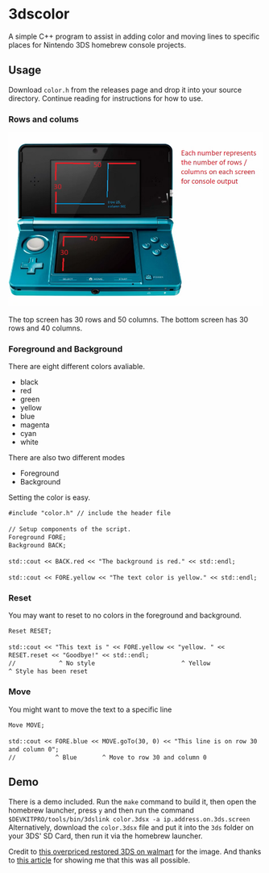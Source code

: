 # 3dscolor
A simple C++ program to assist in adding color and moving lines to specific places for Nintendo 3DS homebrew console projects.

## Usage
Download `color.h` from the releases page and drop it into your source directory. Continue reading for instructions for how to use.
### Rows and colums
![My very classy MS Paint image](rowsAndColumns.png)

The top screen has 30 rows and 50 columns. The bottom screen has 30 rows and 40 columns.

### Foreground and Background
There are eight different colors avaliable.
- black
- red
- green
- yellow
- blue
- magenta
- cyan
- white

There are also two different modes
- Foreground
- Background

Setting the color is easy.
```
#include "color.h" // include the header file

// Setup components of the script.
Foreground FORE;
Background BACK;

std::cout << BACK.red << "The background is red." << std::endl;

std::cout << FORE.yellow << "The text color is yellow." << std::endl;
```

### Reset
You may want to reset to no colors in the foreground and background.
```
Reset RESET;

std::cout << "This text is " << FORE.yellow << "yellow. " << RESET.reset << "Goodbye!" << std::endl;
//            ^ No style                        ^ Yellow                     ^ Style has been reset
```

### Move
You might want to move the text to a specific line
```
Move MOVE;

std::cout << FORE.blue << MOVE.goTo(30, 0) << "This line is on row 30 and column 0";
//           ^ Blue       ^ Move to row 30 and column 0
```

## Demo
There is a demo included. Run the `make` command to build it, then open the homebrew launcher, press `y` and then run the command `$DEVKITPRO/tools/bin/3dslink color.3dsx -a ip.address.on.3ds.screen`
Alternatively, download the `color.3dsx` file and put it into the `3ds` folder on your 3DS' SD Card, then run it via the homebrew launcher. 


Credit to [this overpriced restored 3DS on walmart](https://www.walmart.com/ip/Restored-Nintendo-3DS-Aqua-Blue-Handheld-Gaming-System-with-Stylus-SD-Card-Charger/430295685?wmlspartner=wlpa&selectedSellerId=539&adid=22222222227430295685_144893864830_18291203882&wl0=&wl1=g&wl2=c&wl3=620762789706&wl4=pla-1743906452838&wl5=1023631&wl6=&wl7=&wl8=&wl9=pla&wl10=111839965&wl11=online&wl12=430295685&veh=sem&gclid=Cj0KCQjw_r6hBhDdARIsAMIDhV_WTX3G--_58AuU51Bkff4EF6u0xLKDESdWFPXqeAAauclmtWvdj4AaAqV1EALw_wcB&gclsrc=aw.ds) for the image.
And thanks to [this article](https://guidedhacking.com/threads/intro-to-nintendo-3ds-scripting-outputs.20108/) for showing me that this was all possible.













